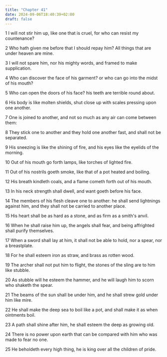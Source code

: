 ```yaml
---
title: "Chapter 41"
date: 2024-09-06T18:40:39+02:00
draft: false
---
```




1 I will not stir him up, like one that is cruel, for who can resist my countenance?

2 Who hath given me before that I should repay him? All things that are under heaven are mine.

3 I will not spare him, nor his mighty words, and framed to make supplication.

4 Who can discover the face of his garment? or who can go into the midst of his mouth?

5 Who can open the doors of his face? his teeth are terrible round about.

6 His body is like molten shields, shut close up with scales pressing upon one another.

7 One is joined to another, and not so much as any air can come between them:

8 They stick one to another and they hold one another fast, and shall not be separated.

9 His sneezing is like the shining of fire, and his eyes like the eyelids of the morning.

10 Out of his mouth go forth lamps, like torches of lighted fire.

11 Out of his nostrils goeth smoke, like that of a pot heated and boiling.

12 His breath kindleth coals, and a flame cometh forth out of his mouth.

13 In his neck strength shall dwell, and want goeth before his face.

14 The members of his flesh cleave one to another: he shall send lightnings against him, and they shall not be carried to another place.

15 His heart shall be as hard as a stone, and as firm as a smith's anvil.

16 When he shall raise him up, the angels shall fear, and being affrighted shall purify themselves.

17 When a sword shall lay at him, it shall not be able to hold, nor a spear, nor a breastplate.

18 For he shall esteem iron as straw, and brass as rotten wood.

19 The archer shall not put him to flight, the stones of the sling are to him like stubble.

20 As stubble will he esteem the hammer, and he will laugh him to scorn who shaketh the spear.

21 The beams of the sun shall be under him, and he shall strew gold under him like mire.

22 He shall make the deep sea to boil like a pot, and shall make it as when ointments boil.

23 A path shall shine after him, he shall esteem the deep as growing old.

24 There is no power upon earth that can be compared with him who was made to fear no one.

25 He beholdeth every high thing, he is king over all the children of pride.

